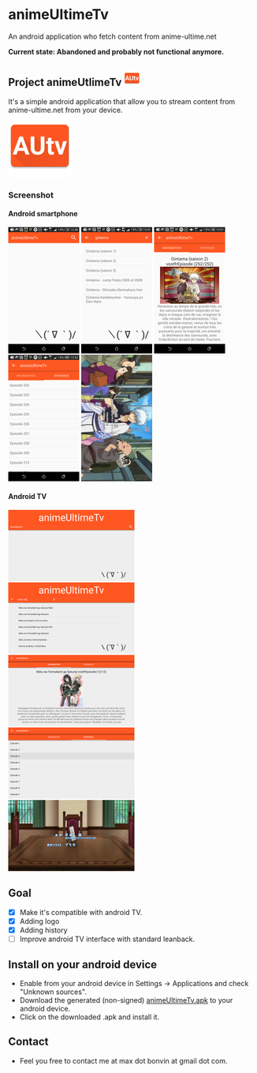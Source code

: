 # animeUltimeTv
An android application who fetch content from anime-ultime.net

**Current state: Abandoned and probably not functional anymore.**

## Project animeUtlimeTv <img src="https://github.com/Alaanor/animeUltimeTv/blob/master/img/icon.png?raw=true" height="32px"/>
It's a simple android application that allow you to stream content from anime-ultime.net from your device.<br>
<img src="https://github.com/Alaanor/animeUltimeTv/blob/master/img/icon.png?raw=true" height="128px"/>

### Screenshot
#### Android smartphone

<p float="left">
  <img src="https://raw.githubusercontent.com/Alaanor/animeUltimeTv/master/img/screenshot01.png" height="256"/>
  <img src="https://raw.githubusercontent.com/Alaanor/animeUltimeTv/master/img/screenshot02.png" height="256"/>
  <img src="https://raw.githubusercontent.com/Alaanor/animeUltimeTv/master/img/screenshot03.png" height="256"/>
  <img src="https://raw.githubusercontent.com/Alaanor/animeUltimeTv/master/img/screenshot04.png" height="256"/>
  <img src="https://raw.githubusercontent.com/Alaanor/animeUltimeTv/master/img/screenshot05.png" height="256"/>
</p>

#### Android TV
<p float="left">
  <img src="https://raw.githubusercontent.com/Alaanor/animeUltimeTv/master/img/screenshotTv01.png" width="256"/>
  <img src="https://raw.githubusercontent.com/Alaanor/animeUltimeTv/master/img/screenshotTv02.png" width="256"/>
  <img src="https://raw.githubusercontent.com/Alaanor/animeUltimeTv/master/img/screenshotTv03.png" width="256"/>
  <img src="https://raw.githubusercontent.com/Alaanor/animeUltimeTv/master/img/screenshotTv04.png" width="256"/>
  <img src="https://raw.githubusercontent.com/Alaanor/animeUltimeTv/master/img/screenshotTv05.png" width="256"/>
</p>

## Goal
 * [x] Make it's compatible with android TV.
 * [x] Adding logo
 * [x] Adding history
 * [ ] Improve android TV interface with standard leanback.

## Install on your android device
 * Enable from your android device in Settings -> Applications and check "Unknown sources".
 * Download the generated (non-signed) [animeUltimeTv.apk](https://github.com/Alaanor/animeUltimeTv/blob/master/animeUltimeTv.apk?raw=true) to your android device.
 * Click on the downloaded .apk and install it.

## Contact
 * Feel you free to contact me at max dot bonvin at gmail dot com.
